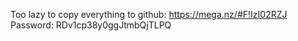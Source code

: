 Too lazy to copy everything to github:
https://mega.nz/#F!IzI02RZJ
Password: RDv1cp38y0ggJtmbQjTLPQ
